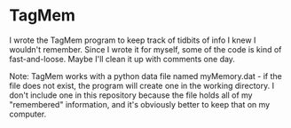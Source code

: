 # TagMem
I wrote the TagMem program to keep track of tidbits of info I knew I wouldn't remember.  Since I wrote it for myself, some of the code is kind of fast-and-loose.  Maybe I'll clean it up with comments one day. 

Note: TagMem works with a python data file named myMemory.dat - if the file does not exist, the program will create one in the working directory. I don't include one in this repository because the file holds all of my "remembered" information, and it's obviously better to keep that on my computer. 

